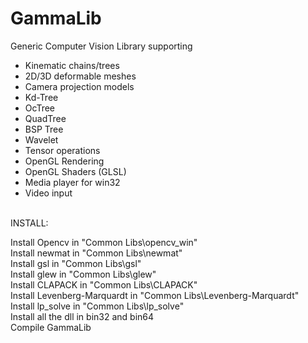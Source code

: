 # GammaLib

Generic Computer Vision Library supporting
 - Kinematic chains/trees
 - 2D/3D deformable meshes
 - Camera projection models
 - Kd-Tree
 - OcTree
 - QuadTree
 - BSP Tree
 - Wavelet
 - Tensor operations
 - OpenGL Rendering
 - OpenGL Shaders (GLSL)
 - Media player for win32
 - Video input


<br>
INSTALL:

  Install Opencv in "Common Libs\opencv_win"<br>
  Install newmat in "Common Libs\newmat"<br>
  Install gsl in "Common Libs\gsl"<br>
  Install glew in "Common Libs\glew"<br>
  Install CLAPACK in "Common Libs\CLAPACK"<br>
  Install Levenberg-Marquardt in "Common Libs\Levenberg-Marquardt"<br>
  Install lp_solve in "Common Libs\lp_solve"<br>
  Install all the dll in bin32 and bin64<br>
  Compile GammaLib<br>
<br>
